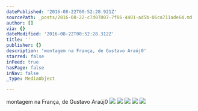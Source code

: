 ```yaml
---
datePublished: '2016-08-22T00:52:28.921Z'
sourcePath: _posts/2016-08-22-c7d07007-7f86-4401-ad5b-06ca711ade64.md
author: []
via: {}
dateModified: '2016-08-22T00:52:28.312Z'
title: ''
publisher: {}
description: 'montagem na França, de Gustavo Araúj0'
starred: false
inFeed: true
hasPage: false
inNav: false
_type: MediaObject

---
```

montagem na França, de Gustavo Araúj0
![](https://the-grid-user-content.s3-us-west-2.amazonaws.com/73768eb3-16e8-4f34-971d-4882823119a3.jpg)
![](https://the-grid-user-content.s3-us-west-2.amazonaws.com/7e707050-8131-4311-8a95-65391bd75a77.jpg)
![](https://the-grid-user-content.s3-us-west-2.amazonaws.com/0aafd61a-4223-4f44-9cf3-a41b7ba773ff.jpg)
![](https://the-grid-user-content.s3-us-west-2.amazonaws.com/6fe8fa4f-54cb-4b68-a9ae-2c513ac947f3.jpg)
![](https://the-grid-user-content.s3-us-west-2.amazonaws.com/ebcf622d-06a6-45c1-89ba-f8b9c144f0e0.jpg)